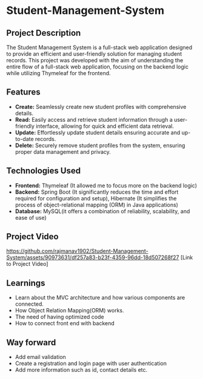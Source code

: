 # Student-Management-System

## Project Description
The Student Management System is a full-stack web application designed to provide an efficient and user-friendly solution for managing student records. This project was developed with the aim of understanding the entire flow of a full-stack web application, focusing on the backend logic while utilizing Thymeleaf for the frontend.

## Features
- **Create:** Seamlessly create new student profiles with comprehensive details.
- **Read:** Easily access and retrieve student information through a user-friendly interface, allowing for quick and efficient data retrieval.
- **Update:** Effortlessly update student details ensuring accurate and up-to-date records.
- **Delete:** Securely remove student profiles from the system, ensuring proper data management and privacy.

## Technologies Used
- **Frontend:** Thymeleaf (It allowed me to focus more on the backend logic)
- **Backend:** Spring Boot (It significantly reduces the time and effort required for configuration and setup), Hibernate (It simplifies the process of object-relational mapping (ORM) in Java applications)
- **Database:** MySQL(it offers a combination of reliability, scalability, and ease of use)

## Project Video

https://github.com/rajmanav1902/Student-Management-System/assets/90973631/df257a83-b23f-4359-96dd-18d507268f27
[Link to Project Video]

## Learnings
- Learn about the MVC architecture and how various components are connected.
- How Object Relation Mapping(ORM) works.
- The need of having optimized code
- How to connect front end with backend

## Way forward
- Add email validation
- Create a registration and login page with user authentication
- Add more information such as id, contact details etc.



